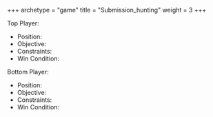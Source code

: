 +++
archetype = "game"
title = "Submission_hunting"
weight = 3
+++

Top Player:
  * Position:
  * Objective: 
  * Constraints:
  * Win Condition:

Bottom Player:
  * Position:
  * Objective: 
  * Constraints:
  * Win Condition:
